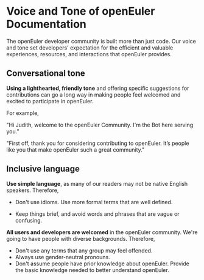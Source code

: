 # Voice and Tone of openEuler Documentation

The openEuler developer community is built more than just code. Our voice and tone set developers' expectation for the efficient and valuable experiences, resources, and interactions that openEuler provides.    

## Conversational tone  

**Using a lighthearted, friendly tone** and offering specific suggestions for contributions can go a long way in making people feel welcomed and excited to participate in openEuler.   

For example,  

"Hi Judith, welcome to the openEuler Community. I'm the Bot here serving you."  

"First off, thank you for considering contributing to openEuler. It’s people like you that make openEuler such a great community."  

## Inclusive language

**Use simple language**, as many of our readers may not be native English speakers. Therefore,  

- Don't use idioms. Use more formal terms that are well defined.  

- Keep things brief, and avoid words and phrases that are vague or confusing.   

**All users and developers are welcomed** in the openEuler community. We're going to have people with diverse backgrounds. Therefore,  

- Don't use any terms that any group may feel offended.  
- Always use gender-neutral pronouns.  
- Don't assume people have prior knowledge about openEuler. Provide the basic knowledge needed to better understand openEuler.